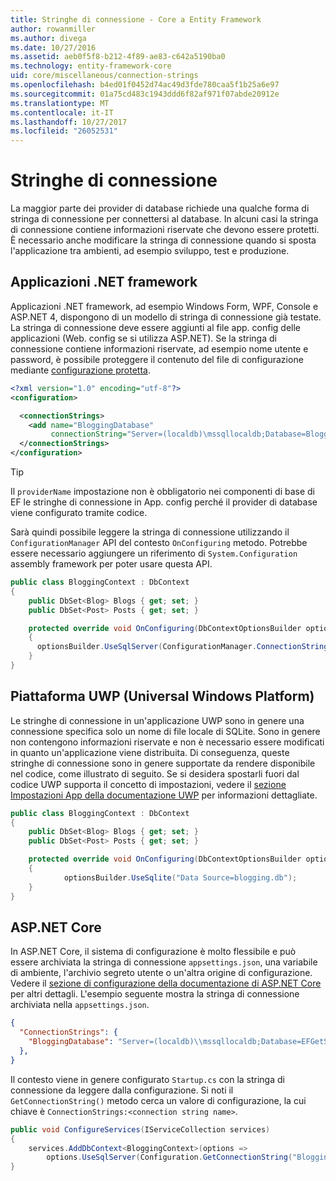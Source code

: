 ```yaml
---
title: Stringhe di connessione - Core a Entity Framework
author: rowanmiller
ms.author: divega
ms.date: 10/27/2016
ms.assetid: aeb0f5f8-b212-4f89-ae83-c642a5190ba0
ms.technology: entity-framework-core
uid: core/miscellaneous/connection-strings
ms.openlocfilehash: b4ed01f0452d74ac49d3fde780caa5f1b25a6e97
ms.sourcegitcommit: 01a75cd483c1943ddd6f82af971f07abde20912e
ms.translationtype: MT
ms.contentlocale: it-IT
ms.lasthandoff: 10/27/2017
ms.locfileid: "26052531"
---
```

# <a name="connection-strings"></a>Stringhe di connessione

La maggior parte dei provider di database richiede una qualche forma di stringa di connessione per connettersi al database. In alcuni casi la stringa di connessione contiene informazioni riservate che devono essere protetti. È necessario anche modificare la stringa di connessione quando si sposta l'applicazione tra ambienti, ad esempio sviluppo, test e produzione.

## <a name="net-framework-applications"></a>Applicazioni .NET framework

Applicazioni .NET framework, ad esempio Windows Form, WPF, Console e ASP.NET 4, dispongono di un modello di stringa di connessione già testate. La stringa di connessione deve essere aggiunti al file app. config delle applicazioni (Web. config se si utilizza ASP.NET). Se la stringa di connessione contiene informazioni riservate, ad esempio nome utente e password, è possibile proteggere il contenuto del file di configurazione mediante [configurazione protetta](https://docs.microsoft.com/dotnet/framework/data/adonet/connection-strings-and-configuration-files#encrypting-configuration-file-sections-using-protected-configuration).

``` xml
<?xml version="1.0" encoding="utf-8"?>
<configuration>

  <connectionStrings>
    <add name="BloggingDatabase"
         connectionString="Server=(localdb)\mssqllocaldb;Database=Blogging;Trusted_Connection=True;" />
  </connectionStrings>
</configuration>
```

> [!TIP]  
> Il `providerName` impostazione non è obbligatorio nei componenti di base di EF le stringhe di connessione in App. config perché il provider di database viene configurato tramite codice.

Sarà quindi possibile leggere la stringa di connessione utilizzando il `ConfigurationManager` API del contesto `OnConfiguring` metodo. Potrebbe essere necessario aggiungere un riferimento di `System.Configuration` assembly framework per poter usare questa API.

``` csharp
public class BloggingContext : DbContext
{
    public DbSet<Blog> Blogs { get; set; }
    public DbSet<Post> Posts { get; set; }

    protected override void OnConfiguring(DbContextOptionsBuilder optionsBuilder)
    {
      optionsBuilder.UseSqlServer(ConfigurationManager.ConnectionStrings["BloggingDatabase"].ConnectionString);
    }
}
```

## <a name="universal-windows-platform-uwp"></a>Piattaforma UWP (Universal Windows Platform)

Le stringhe di connessione in un'applicazione UWP sono in genere una connessione specifica solo un nome di file locale di SQLite. Sono in genere non contengono informazioni riservate e non è necessario essere modificati in quanto un'applicazione viene distribuita. Di conseguenza, queste stringhe di connessione sono in genere supportate da rendere disponibile nel codice, come illustrato di seguito. Se si desidera spostarli fuori dal codice UWP supporta il concetto di impostazioni, vedere il [sezione Impostazioni App della documentazione UWP](https://docs.microsoft.com/windows/uwp/app-settings/store-and-retrieve-app-data) per informazioni dettagliate.

``` csharp
public class BloggingContext : DbContext
{
    public DbSet<Blog> Blogs { get; set; }
    public DbSet<Post> Posts { get; set; }

    protected override void OnConfiguring(DbContextOptionsBuilder optionsBuilder)
    {
            optionsBuilder.UseSqlite("Data Source=blogging.db");
    }
}
```

## <a name="aspnet-core"></a>ASP.NET Core

In ASP.NET Core, il sistema di configurazione è molto flessibile e può essere archiviata la stringa di connessione `appsettings.json`, una variabile di ambiente, l'archivio segreto utente o un'altra origine di configurazione. Vedere il [sezione di configurazione della documentazione di ASP.NET Core](https://docs.asp.net/en/latest/fundamentals/configuration.html) per altri dettagli. L'esempio seguente mostra la stringa di connessione archiviata nella `appsettings.json`.

``` json
{
  "ConnectionStrings": {
    "BloggingDatabase": "Server=(localdb)\\mssqllocaldb;Database=EFGetStarted.ConsoleApp.NewDb;Trusted_Connection=True;"
  },
}
```

Il contesto viene in genere configurato `Startup.cs` con la stringa di connessione da leggere dalla configurazione. Si noti il `GetConnectionString()` metodo cerca un valore di configurazione, la cui chiave è `ConnectionStrings:<connection string name>`.

``` csharp
public void ConfigureServices(IServiceCollection services)
{
    services.AddDbContext<BloggingContext>(options =>
        options.UseSqlServer(Configuration.GetConnectionString("BloggingDatabase")));
}
```
